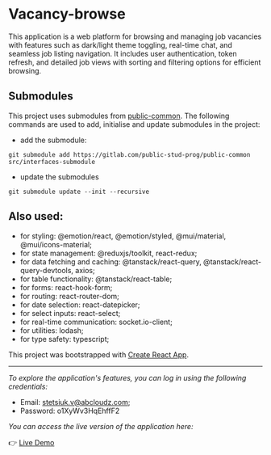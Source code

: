 # Vacancy-browse
This application is a web platform for browsing and managing job vacancies with features such as dark/light theme toggling, real-time chat, and seamless job listing navigation. It includes user authentication, token refresh, and detailed job views with sorting and filtering options for efficient browsing.
## Submodules
This project uses submodules from [public-common](https://gitlab.com/public-stud-prog/public-common). The following commands are used to add, initialise and update submodules in the project:

* add the submodule:

```
git submodule add https://gitlab.com/public-stud-prog/public-common src/interfaces-submodule
```

* update the submodules
```
git submodule update --init --recursive
```

## Also used:
* for styling: @emotion/react, @emotion/styled, @mui/material, @mui/icons-material;
* for state management: @reduxjs/toolkit, react-redux;
* for data fetching and caching: @tanstack/react-query, @tanstack/react-query-devtools, axios;
* for table functionality: @tanstack/react-table;
* for forms: react-hook-form;
* for routing: react-router-dom;
* for date selection: react-datepicker;
* for select inputs: react-select;
* for real-time communication: socket.io-client;
* for utilities: lodash;
* for type safety: typescript;


This project was bootstrapped with [Create React App](https://github.com/facebook/create-react-app).

----
*To explore the application's features, you can log in using the following credentials:*

- Email: stetsiuk.v@abcloudz.com; 
- Password: o1XyWv3HqEhffF2

*You can access the live version of the application here:*

👉 [Live Demo](https://vestanra.github.io/vacancy-browse/)
